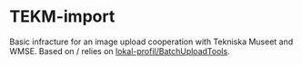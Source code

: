 # TEKM-import

Basic infracture for an image upload cooperation with Tekniska Museet and WMSE. Based on / relies on [lokal-profil/BatchUploadTools](https://github.com/lokal-profil/BatchUploadTools).